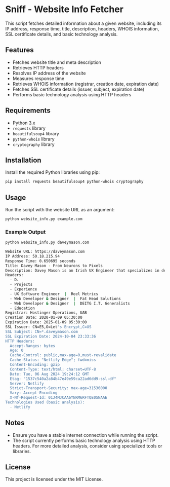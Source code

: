 
# Sniff - Website Info Fetcher

This script fetches detailed information about a given website, including its IP address, response time, title, description, headers, WHOIS information, SSL certificate details, and basic technology analysis.

## Features

- Fetches website title and meta description
- Retrieves HTTP headers
- Resolves IP address of the website
- Measures response time
- Retrieves WHOIS information (registrar, creation date, expiration date)
- Fetches SSL certificate details (issuer, subject, expiration date)
- Performs basic technology analysis using HTTP headers

## Requirements

- Python 3.x
- `requests` library
- `beautifulsoup4` library
- `python-whois` library
- `cryptography` library

## Installation

Install the required Python libraries using pip:

```sh
pip install requests beautifulsoup4 python-whois cryptography
```

## Usage

Run the script with the website URL as an argument:

```sh
python website_info.py example.com
```

### Example Output

```sh
python website_info.py daveymason.com

Website URL: https://daveymason.com
IP Address: 50.18.215.94
Response Time: 0.650695 seconds
Title: Davey Mason - From Neurons to Pixels
Description: Davey Mason is an Irish UX Engineer that specializes in designing and building high-quality, pixel perfect web apps that run on all devices, browsers, and screen sizes. This website is a collection of his experience, education, and projects built in Javascript, Php, CSS, React, Node & Wordpress.
Headers:
  - D.
  - Projects
  - Experience
  - UX Software Engineer  |  Reel Metrics
  - Web Developer & Designer  |  Fat Head Solutions
  - Web Developer & Designer  |  DEITG I.T. Generalists
  - Education
Registrar: Hostinger Operations, UAB
Creation Date: 2020-01-09 05:30:00
Expiration Date: 2025-01-09 05:30:00
SSL Issuer: CN=E5,O=Let's Encrypt,C=US
SSL Subject: CN=*.daveymason.com
SSL Expiration Date: 2024-10-04 23:33:36
HTTP Headers:
  Accept-Ranges: bytes
  Age: 0
  Cache-Control: public,max-age=0,must-revalidate
  Cache-Status: "Netlify Edge"; fwd=miss
  Content-Encoding: gzip
  Content-Type: text/html; charset=UTF-8
  Date: Tue, 06 Aug 2024 19:24:12 GMT
  Etag: "1537c540a2a84b47e49e59ca22ad6dd9-ssl-df"
  Server: Netlify
  Strict-Transport-Security: max-age=31536000
  Vary: Accept-Encoding
  X-Nf-Request-Id: 01J4MJCAA6YNRM6RFTQE0SNAAE
Technologies Used (basic analysis):
  - Netlify
```

## Notes

- Ensure you have a stable internet connection while running the script.
- The script currently performs basic technology analysis using HTTP headers. For more detailed analysis, consider using specialized tools or libraries.

## License

This project is licensed under the MIT License.
